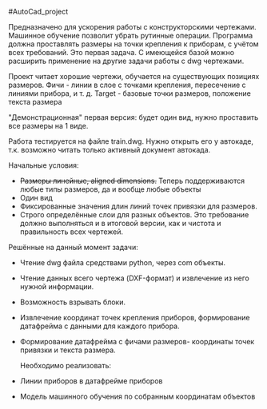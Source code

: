 #AutoCad_project

  Предназначено для ускорения работы с конструкторскими чертежами. Машинное обучение позволит убрать рутинные операции. Программа должна проставлять размеры на точки крепления к приборам, с учётом всех требований. Это первая задача. С имеющейся базой можно расширить применение на другие задачи работы с dwg чертежами.

  Проект читает хорошие чертежи, обучается на существующих позициях размеров. Фичи - линии в слое с точками крепления, пересечение с линиями прибора, и т. д. Target - базовые точки размеров, положение текста размера

  "Демонстрационная" первая версия: будет один вид, нужно проставить все размеры на 1 виде.

  Работа тестируется на файле train.dwg. Нужно открыть его у автокаде, т.к. возможно читать только активный документ автокада.
  
  
   Начальные условия:
   
  - ~~Размеры линейные, aligned dimensions.~~ Теперь поддерживаются любые типы размеров, да и вообще любые объекты
  - Один вид
  - Фиксированные значения длин линий точек привязки для размеров.
  - Строго определённые слои для разных объектов. Это требование должно выполняться и в итоговой версии, как и чистота и правильность всех чертежей.
  
  
   Решённые на данный момент задачи:  
  - Чтение dwg файла средствами python, через com объекты.
  - Чтение данных всего чертежа (DXF-формат) и извлечение из него нужной информации.
  - Возможность взрывать блоки.
  - Извлечение координат точек крепления приборов, формирование датафрейма с данными для каждого прибора.
  - Формирование датафрейма с фичами размеров- координаты точек привязки и текста размера.
 

  
    Необходимо реализовать:
   - Линии приборов в датафрейме приборов
   - Модель машинного обучения по собранным координатам объектов

